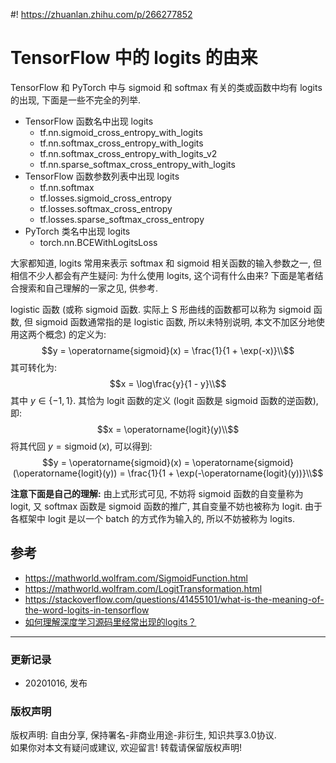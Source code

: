 #! https://zhuanlan.zhihu.com/p/266277852

# TensorFlow 中的 logits 的由来

TensorFlow 和 PyTorch 中与 sigmoid 和 softmax 有关的类或函数中均有 logits 的出现, 下面是一些不完全的列举. 

- TensorFlow 函数名中出现 logits
  - tf.nn.sigmoid_cross_entropy_with_logits
  - tf.nn.softmax_cross_entropy_with_logits
  - tf.nn.softmax_cross_entropy_with_logits_v2
  - tf.nn.sparse_softmax_cross_entropy_with_logits
- TensorFlow 函数参数列表中出现 logits
  - tf.nn.softmax
  - tf.losses.sigmoid_cross_entropy
  - tf.losses.softmax_cross_entropy
  - tf.losses.sparse_softmax_cross_entropy
- PyTorch 类名中出现 logits
  - torch.nn.BCEWithLogitsLoss

大家都知道, logits 常用来表示 softmax 和 sigmoid 相关函数的输入参数之一, 但相信不少人都会有产生疑问: 为什么使用 logits, 这个词有什么由来? 下面是笔者结合搜索和自己理解的一家之见, 供参考.

logistic 函数 (或称 sigmoid 函数. 实际上 S 形曲线的函数都可以称为 sigmoid 函数, 但 sigmoid 函数通常指的是 logistic 函数, 所以未特别说明, 本文不加区分地使用这两个概念) 的定义为:
$$y = \operatorname{sigmoid}(x) = \frac{1}{1 + \exp(-x)}\\$$
其可转化为:
$$x = \log\frac{y}{1 - y}\\$$ 
其中 $y \in \{-1, 1\}$. 其恰为 logit 函数的定义 (logit 函数是 sigmoid 函数的逆函数), 即:
$$x = \operatorname{logit}(y)\\$$
将其代回 $y = \operatorname{sigmoid}(x)$, 可以得到:
$$y = \operatorname{sigmoid}(x) = \operatorname{sigmoid}(\operatorname{logit}(y)) = \frac{1}{1 + \exp(-\operatorname{logit}(y))}\\$$

**注意下面是自己的理解:** 由上式形式可见, 不妨将 sigmoid 函数的自变量称为 logit, 又 softmax 函数是 sigmoid 函数的推广, 其自变量不妨也被称为 logit. 由于各框架中 logit 是以一个 batch 的方式作为输入的, 所以不妨被称为 logits.


## 参考
- https://mathworld.wolfram.com/SigmoidFunction.html
- https://mathworld.wolfram.com/LogitTransformation.html
- https://stackoverflow.com/questions/41455101/what-is-the-meaning-of-the-word-logits-in-tensorflow
- [如何理解深度学习源码里经常出现的logits？](https://www.zhihu.com/question/60751553)

***
### **更新记录**
- 20201016, 发布
### **版权声明**
版权声明: 自由分享, 保持署名-非商业用途-非衍生, 知识共享3.0协议.  
如果你对本文有疑问或建议, 欢迎留言! 转载请保留版权声明!

